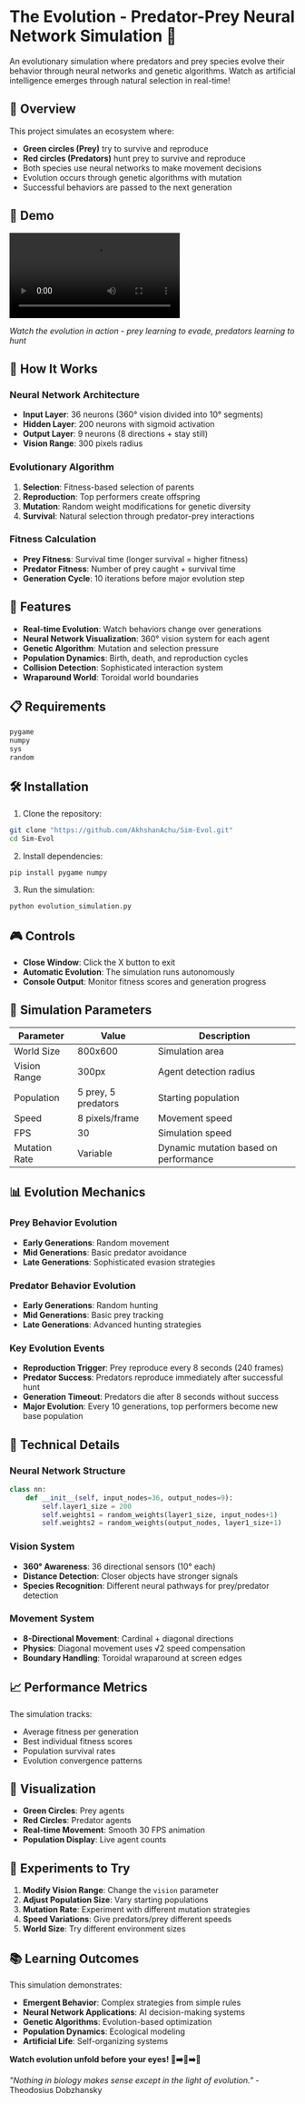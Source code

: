 # The Evolution - Predator-Prey Neural Network Simulation 🧬

An evolutionary simulation where predators and prey species evolve their behavior through neural networks and genetic algorithms. Watch as artificial intelligence emerges through natural selection in real-time!

## 🎯 Overview

This project simulates an ecosystem where:
- **Green circles (Prey)** try to survive and reproduce
- **Red circles (Predators)** hunt prey to survive and reproduce
- Both species use neural networks to make movement decisions
- Evolution occurs through genetic algorithms with mutation
- Successful behaviors are passed to the next generation

## 🎥 Demo

![Simulation Demo](running.mp4)

*Watch the evolution in action - prey learning to evade, predators learning to hunt*

## 🧠 How It Works

### Neural Network Architecture
- **Input Layer**: 36 neurons (360° vision divided into 10° segments)
- **Hidden Layer**: 200 neurons with sigmoid activation
- **Output Layer**: 9 neurons (8 directions + stay still)
- **Vision Range**: 300 pixels radius

### Evolutionary Algorithm
1. **Selection**: Fitness-based selection of parents
2. **Reproduction**: Top performers create offspring
3. **Mutation**: Random weight modifications for genetic diversity
4. **Survival**: Natural selection through predator-prey interactions

### Fitness Calculation
- **Prey Fitness**: Survival time (longer survival = higher fitness)
- **Predator Fitness**: Number of prey caught + survival time
- **Generation Cycle**: 10 iterations before major evolution step

## 🚀 Features

- **Real-time Evolution**: Watch behaviors change over generations
- **Neural Network Visualization**: 360° vision system for each agent
- **Genetic Algorithm**: Mutation and selection pressure
- **Population Dynamics**: Birth, death, and reproduction cycles
- **Collision Detection**: Sophisticated interaction system
- **Wraparound World**: Toroidal world boundaries

## 📋 Requirements

```txt
pygame
numpy
sys
random
```

## 🛠️ Installation

1. Clone the repository:
```bash
git clone "https://github.com/AkhshanAchu/Sim-Evol.git"
cd Sim-Evol
```

2. Install dependencies:
```bash
pip install pygame numpy
```

3. Run the simulation:
```bash
python evolution_simulation.py
```

## 🎮 Controls

- **Close Window**: Click the X button to exit
- **Automatic Evolution**: The simulation runs autonomously
- **Console Output**: Monitor fitness scores and generation progress

## 🧬 Simulation Parameters

| Parameter | Value | Description |
|-----------|-------|-------------|
| World Size | 800x600 | Simulation area |
| Vision Range | 300px | Agent detection radius |
| Population | 5 prey, 5 predators | Starting population |
| Speed | 8 pixels/frame | Movement speed |
| FPS | 30 | Simulation speed |
| Mutation Rate | Variable | Dynamic mutation based on performance |

## 📊 Evolution Mechanics

### Prey Behavior Evolution
- **Early Generations**: Random movement
- **Mid Generations**: Basic predator avoidance
- **Late Generations**: Sophisticated evasion strategies

### Predator Behavior Evolution
- **Early Generations**: Random hunting
- **Mid Generations**: Basic prey tracking
- **Late Generations**: Advanced hunting strategies

### Key Evolution Events
- **Reproduction Trigger**: Prey reproduce every 8 seconds (240 frames)
- **Predator Success**: Predators reproduce immediately after successful hunt
- **Generation Timeout**: Predators die after 8 seconds without success
- **Major Evolution**: Every 10 generations, top performers become new base population

## 🔬 Technical Details

### Neural Network Structure
```python
class nn:
    def __init__(self, input_nodes=36, output_nodes=9):
        self.layer1_size = 200
        self.weights1 = random_weights(layer1_size, input_nodes+1)
        self.weights2 = random_weights(output_nodes, layer1_size+1)
```

### Vision System
- **360° Awareness**: 36 directional sensors (10° each)
- **Distance Detection**: Closer objects have stronger signals
- **Species Recognition**: Different neural pathways for prey/predator detection

### Movement System
- **8-Directional Movement**: Cardinal + diagonal directions
- **Physics**: Diagonal movement uses √2 speed compensation
- **Boundary Handling**: Toroidal wraparound at screen edges

## 📈 Performance Metrics

The simulation tracks:
- Average fitness per generation
- Best individual fitness scores
- Population survival rates
- Evolution convergence patterns

## 🎨 Visualization

- **Green Circles**: Prey agents
- **Red Circles**: Predator agents
- **Real-time Movement**: Smooth 30 FPS animation
- **Population Display**: Live agent counts

## 🧪 Experiments to Try

1. **Modify Vision Range**: Change the `vision` parameter
2. **Adjust Population Size**: Vary starting populations
3. **Mutation Rate**: Experiment with different mutation strategies
4. **Speed Variations**: Give predators/prey different speeds
5. **World Size**: Try different environment sizes

## 📚 Learning Outcomes

This simulation demonstrates:
- **Emergent Behavior**: Complex strategies from simple rules
- **Neural Network Applications**: AI decision-making systems
- **Genetic Algorithms**: Evolution-based optimization
- **Population Dynamics**: Ecological modeling
- **Artificial Life**: Self-organizing systems


**Watch evolution unfold before your eyes! 🌱➡️🧬➡️🚀**

*"Nothing in biology makes sense except in the light of evolution."* - Theodosius Dobzhansky
